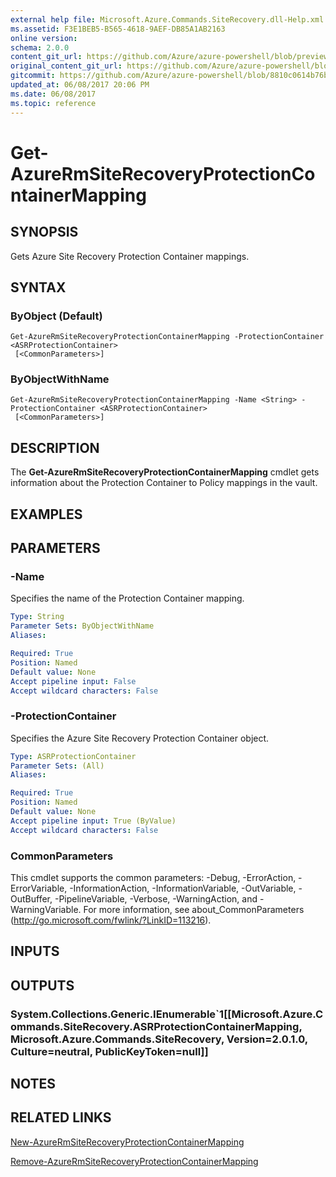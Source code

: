 ```yaml
---
external help file: Microsoft.Azure.Commands.SiteRecovery.dll-Help.xml
ms.assetid: F3E1BEB5-B565-4618-9AEF-DB85A1AB2163
online version:
schema: 2.0.0
content_git_url: https://github.com/Azure/azure-powershell/blob/preview/src/ResourceManager/SiteRecovery/Commands.SiteRecovery/help/Get-AzureRmSiteRecoveryProtectionContainerMapping.md
original_content_git_url: https://github.com/Azure/azure-powershell/blob/preview/src/ResourceManager/SiteRecovery/Commands.SiteRecovery/help/Get-AzureRmSiteRecoveryProtectionContainerMapping.md
gitcommit: https://github.com/Azure/azure-powershell/blob/8810c0614b76be8d014616888a4ae7733a452af9
updated_at: 06/08/2017 20:06 PM
ms.date: 06/08/2017
ms.topic: reference
---
```


# Get-AzureRmSiteRecoveryProtectionContainerMapping

## SYNOPSIS
Gets Azure Site Recovery Protection Container mappings.

## SYNTAX

### ByObject (Default)
```
Get-AzureRmSiteRecoveryProtectionContainerMapping -ProtectionContainer <ASRProtectionContainer>
 [<CommonParameters>]
```

### ByObjectWithName
```
Get-AzureRmSiteRecoveryProtectionContainerMapping -Name <String> -ProtectionContainer <ASRProtectionContainer>
 [<CommonParameters>]
```

## DESCRIPTION
The **Get-AzureRmSiteRecoveryProtectionContainerMapping** cmdlet gets information about the Protection Container to Policy mappings in the vault.

## EXAMPLES

## PARAMETERS

### -Name
Specifies the name of the Protection Container mapping.

```yaml
Type: String
Parameter Sets: ByObjectWithName
Aliases: 

Required: True
Position: Named
Default value: None
Accept pipeline input: False
Accept wildcard characters: False
```

### -ProtectionContainer
Specifies the Azure Site Recovery Protection Container object.

```yaml
Type: ASRProtectionContainer
Parameter Sets: (All)
Aliases: 

Required: True
Position: Named
Default value: None
Accept pipeline input: True (ByValue)
Accept wildcard characters: False
```

### CommonParameters
This cmdlet supports the common parameters: -Debug, -ErrorAction, -ErrorVariable, -InformationAction, -InformationVariable, -OutVariable, -OutBuffer, -PipelineVariable, -Verbose, -WarningAction, and -WarningVariable. For more information, see about_CommonParameters (http://go.microsoft.com/fwlink/?LinkID=113216).

## INPUTS

## OUTPUTS

### System.Collections.Generic.IEnumerable`1[[Microsoft.Azure.Commands.SiteRecovery.ASRProtectionContainerMapping, Microsoft.Azure.Commands.SiteRecovery, Version=2.0.1.0, Culture=neutral, PublicKeyToken=null]]

## NOTES

## RELATED LINKS

[New-AzureRmSiteRecoveryProtectionContainerMapping](./New-AzureRmSiteRecoveryProtectionContainerMapping.md)

[Remove-AzureRmSiteRecoveryProtectionContainerMapping](./Remove-AzureRmSiteRecoveryProtectionContainerMapping.md)
